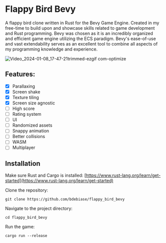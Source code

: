 # Flappy Bird Bevy
A flappy bird clone written in Rust for the Bevy Game Engine. Created in my free-time to build upon and showcase skills related to game development and Rust programming. Bevy was chosen as it is an incredibly organized and efficient game engine utilizing the ECS paradigm. Bevy's ease-of-use and vast extendability serves as an excellent tool to combine all aspects of my programming knowledge and experience.

![Video_2024-01-08_17-47-21trimmed-ezgif com-optimize](https://github.com/bdebiase/flappy_bird_bevy/assets/66143154/feb3a1aa-0077-4e94-ad56-ed217586ff37)

## Features:
- [x] Parallaxing
- [x] Screen shake
- [x] Texture tiling
- [x] Screen size agnostic
- [ ] High score
- [ ] Rating system
- [ ] UI
- [ ] Randomized assets
- [ ] Snappy animation
- [ ] Better collisions
- [ ] WASM
- [ ] Multiplayer

## Installation
Make sure Rust and Cargo is installed: [https://www.rust-lang.org/learn/get-started](https://www.rust-lang.org/learn/get-started)

Clone the repository:
```cli
git clone https://github.com/bdebiase/flappy_bird_bevy
```
Navigate to the project directory:
```cli
cd flappy_bird_bevy
```
Run the game:
```cli
cargo run --release
```
